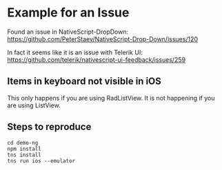 # Example for an Issue

Found an issue in NativeScript-DropDown: https://github.com/PeterStaev/NativeScript-Drop-Down/issues/120

In fact it seems like it is an issue with Telerik UI: https://github.com/telerik/nativescript-ui-feedback/issues/259

## Items in keyboard not visible in iOS

This only happens if you are using RadListView. It is not happening if you are using ListView.

## Steps to reproduce

```
cd demo-ng
npm install
tns install
tns run ios --emulator
```